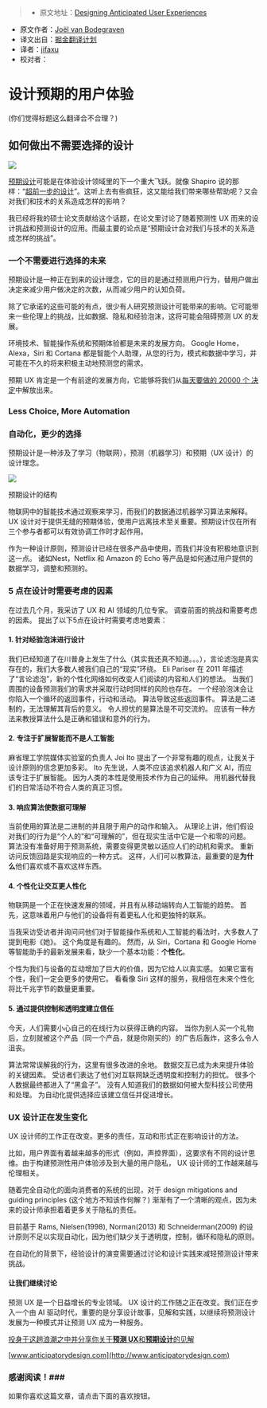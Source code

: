 > * 原文地址：[Designing Anticipated User Experiences](https://uxdesign.cc/designing-anticipated-user-experiences-c419b574a417#.k46dd8myv)
* 原文作者：[Joël van Bodegraven](https://uxdesign.cc/@jvb_nl?source=post_header_lockup)
* 译文出自：[掘金翻译计划](https://github.com/xitu/gold-miner)
* 译者：[jifaxu](https://github.com/jifaxu)
* 校对者：

# 设计预期的用户体验 #

(你们觉得标题这么翻译合不合理？)

## 如何做出不需要选择的设计 ##

<img class="progressiveMedia-noscript js-progressiveMedia-inner" src="https://cdn-images-1.medium.com/max/2000/1*nJbVyR1EpTAATNqVkn3xeA.png">

[预期设计](https://www.anticipatorydesign.com/)可能是在体验设计领域里的下一个重大飞跃。就像 Shapiro 说的那样：“[超前一步的设计](https://www.fastcodesign.com/3045039/the-next-big-thing-in-design-fewer-choices)”。这听上去有些疯狂，这又能给我们带来哪些帮助呢？又会对我们和技术的关系造成怎样的影响？

我已经将我的硕士论文贡献给这个话题，在论文里讨论了随着预测性 UX 而来的设计挑战和预测设计的应用。而最主要的论点是“预期设计会对我们与技术的关系造成怎样的挑战”。

### 一个不需要进行选择的未来 ###

预期设计是一种正在到来的设计理念，它的目的是通过预测用户行为，替用户做出决定来减少用户做决定的次数，从而减少用户的认知负荷。

除了它承诺的这些可能的有点，很少有人研究预测设计可能带来的影响。它可能带来一些伦理上的挑战，比如数据、隐私和经验泡沫，这将可能会阻碍预测 UX 的发展。

环境技术、智能操作系统和预期体验都是未来的发展方向。 Google Home，Alexa，Siri 和 Cortana 都是智能个人助理，从您的行为，模式和数据中学习，并可能在不久的将来积极主动地预测您的需求。


预期 UX 肯定是一个有前途的发展方向，它能够将我们从[每天要做的 20000 个 决定](http://www.nytimes.com/2011/08/21/magazine/do-you-suffer-from-decision-fatigue.html?_r=1)中解放出来。

### Less Choice, More Automation ###
### 自动化，更少的选择 ###

预期设计是一种涉及了学习（物联网），预测（机器学习）和预期（UX 设计）的设计理念。

<img class="progressiveMedia-noscript js-progressiveMedia-inner" src="https://cdn-images-1.medium.com/max/800/1*7L5dA1Cqb8Jz5aU1X900BA.png">

预期设计的结构

物联网中的智能技术通过观察来学习，而我们的数据通过机器学习算法来解释。 UX 设计对于提供无缝的预期体验，使用户远离技术至关重要。预期设计仅在所有三个参与者都可以有效协调工作时才起作用。

作为一种设计原则，预测设计已经在很多产品中使用，而我们并没有积极地意识到这一点。 诸如Nest，Netflix 和 Amazon 的 Echo 等产品是如何通过用户提供的数据学习，调整和预测的。

### 5 点在设计时需要考虑的因素 ###

在过去几个月，我采访了 UX 和 AI 领域的几位专家。 调查前面的挑战和需要考虑的因素。 提出了以下5点在设计时需要考虑地要素：

#### 1. 针对经验泡沫进行设计 ####

我们已经知道了在川普身上发生了什么（其实我还真不知道。。。），言论滤泡是真实存在的，我们大多数人被我们自己的“现实”环绕。 Eli Pariser 在 2011 年描述了“言论滤泡”，新的个性化网络如何改变人们阅读的内容和人们的想法。 当我们周围的设备预测我们的需求并采取行动时同样的风险也存在。 一个经验泡沫会让你陷入一个循环的返回事件，行动和活动。 算法导致这些返回事件。 算法是二进制的，无法理解其背后的意义。 令人担忧的是算法是不可交流的。 应该有一种方法来教授算法什么是正确和错误和意外的行为。

#### **2. 专注于扩展智能而不是人工智能** ####

麻省理工学院媒体实验室的负责人 Joi Ito 提出了一个非常有趣的观点，让我关于设计原则的信念更加多彩。 Ito 先生说，人类不应该追求机器人和广义 AI，而应该专注于扩展智能。 因为人类的本性是使用技术作为自己的延伸。 用机器代替我们的日常活动不符合人类的真正习惯。

#### 3. **响应算法使数据可理解** ####

当前使用的算法是二进制的并且限于用户的动作和输入。 从理论上讲，他们假设对我们的行为是“个人的”和“可理解的”，但在现实生活中它是一个和零的问题。 算法没有准备好用于预测系统，需要变得更灵敏以适应人们的动机和需求。 重新访问反馈回路是实现响应的一种方式。 这样，人们可以教算法，最重要的是**为什么**他们喜欢或不喜欢这样东西。

#### **4. 个性化让交互更人性化** ####

物联网是一个正在快速发展的领域，并且有从移动端转向人工智能的趋势。 首先，这意味着用户与他们的设备将有着更私人化和更独特的联系。

当我采访受访者并询问问他们对于智能操作系统和人工智能的看法时，大多数人了提到电影《她》。 这个角度是有趣的。 然而，从 Siri，Cortana 和 Google Home 等智能助手的最新发展来看，缺少一个基本功能：**个性化**。

个性为我们与设备的互动增加了巨大的价值，因为它给人以真实感。 如果它富有个性，我们一定会更多的使用它。 看看像 Siri 这样的服务，我相信在未来个性化将比千兆字节的数量更重要。

#### 5. 通过提供控制和透明度建立信任 ####

今天，人们需要小心自己的在线行为以获得正确的内容。 当你为别人买一个礼物后，立刻就被这个产品（同一个产品，就是你刚买的）的广告后轰炸，这多么令人沮丧。

算法常常误解我的行为，这里有很多改进的余地。 数据交互已成为未来提升体验的关键因素。 受访者们表达了他们对互联网缺乏透明度和控制力的担忧。 很多个人数据最终都进入了“黑盒子”。 没有人知道我们的数据如何被大型科技公司使用和处理。 为自动化提供选择应该建立信任并促进增长。

### UX 设计正在发生变化 ###

UX 设计师的工作正在改变。更多的责任，互动和形式正在影响设计的方法。

比如，用户界面有着越来越多的形式（例如，声控界面），这要求有不同的设计思维。由于构建预测性用户体验涉及到大量的用户隐私， UX 设计师的工作越来越与伦理相关。

随着完全自动化的面向消费者的系统的出现，对于 design mitigations and guiding principles (这个地方不知该作何解？) 渐渐有了一个清晰的观点，因为未来的设计师承担着着更多关于隐私的责任。

目前基于 Rams, Nielsen(1998), Norman(2013)  和 Schneiderman(2009) 的设计原则不足以实现自动化，因为他们缺少关于透明度，控制，循环和隐私的原则。

在自动化的背景下，经验设计的演变需要通过讨论和设计实践来减轻预测设计带来挑战。

#### 让我们继续讨论 ####

预测 UX 是一个日益增长的专业领域。 UX 设计的工作随之正在改变。我们正在步入一个由 AI 驱动时代，重要的是分享设计故事，见解和实践，以继续将预测设计发展为一种模式并让预测 UX 成为一种服务。

[投身于这趟浪潮之中并分享你关于**预测 UX**和**预期设计**的见解](http://www.anticipatorydesign.com)

[www.anticipatorydesign.com](http://www.anticipatorydesign.com)

### 感谢阅读！###

如果你喜欢这篇文章，请点击下面的喜欢按钮。
